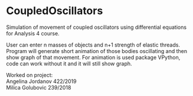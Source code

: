 # CoupledOscillators
Simulation of movement of coupled oscillators using differential equations for Analysis 4 course. 


User can enter n masses of objects and n+1 strength of elastic threads. Program will generate short animation of those bodies oscillating and then show graph of that movement. For animation is used package VPython, code can work without it and it will still show graph.

Worked on project:  
Angelina Jordanov 422/2019  
Milica Golubovic 239/2018
